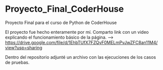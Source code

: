# Proyecto_Final_CoderHouse
Proyecto Final para el curso de Python de CoderHouse

El proyecto fue hecho enteramente por mí.
Comparto link con un video explicando el funcionamiento básico de la página. --> https://drive.google.com/file/d/1EhbTUfX7FZQyF0MELmPvJwZFC8an11M4/view?usp=sharing

Dentro del repositorio adjunté un archivo con las ejecuciones de los casos de pruebas.
